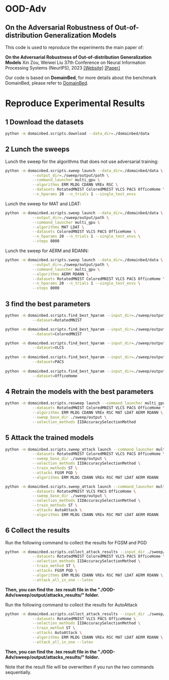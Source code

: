 # OOD-Adv

## On the Adversarial Robustness of Out-of-distribution Generalization Models

This code is used to reproduce the experiments the main paper of:


**On the Adversarial Robustness of Out-of-distribution Generalization Models**
Xin Zou, Weiwei Liu
37th Conference on Neural Information Processing Systems (NeurIPS), 2023
[[Website]](./not-avaliable-yet) [[Paper]](./not-avaliable-yet)


Our code is based on **DomainBed**, for more details about the benchmark DomainBed, please refer to [DomainBed](https://github.com/facebookresearch/DomainBed).

# Reproduce Experimental Results

## 1 Download the datasets
```sh
python -m domainbed.scripts.download --data_dir=./domainbed/data
```

## 2 Lunch the sweeps
Lunch the sweep for the algorithms that does not use adversarial training:
```sh
python -m domainbed.scripts.sweep launch --data_dir=./domainbed/data \
            --output_dir=./sweep/output/path \
            --command_launcher multi_gpu \
            --algorithms ERM MLDG CDANN VREx RSC \
            --datasets RotatedMNIST ColoredMNIST VLCS PACS OfficeHome \
            --n_hparams 20 --n_trials 1 --single_test_envs
```

Lunch the sweep for MAT and LDAT:
```sh
python -m domainbed.scripts.sweep launch --data_dir=./domainbed/data \
            --output_dir=./sweep/output/path \
            --command_launcher multi_gpu \
            --algorithms MAT LDAT \
            --datasets ColoredMNIST VLCS PACS OfficeHome \
            --n_hparams 20 --n_trials 1 --single_test_envs \
            --steps 8000
```

Lunch the sweep for AERM and RDANN:
```sh
python -m domainbed.scripts.sweep launch --data_dir=./domainbed/data \
            --output_dir=./sweep/output/path \
            --command_launcher multi_gpu \
            --algorithms AERM RDANN \
            --datasets RotatedMNIST ColoredMNIST VLCS PACS OfficeHome \
            --n_hparams 20 --n_trials 1 --single_test_envs \
            --steps 8000
```

## 3 find the best parameters
```sh
python -m domainbed.scripts.find_best_hparam --input_dir=./sweep/output/path \
            --dataset=RotatedMNIST

python -m domainbed.scripts.find_best_hparam --input_dir=./sweep/output/path \
            --dataset=ColoredMNIST

python -m domainbed.scripts.find_best_hparam --input_dir=./sweep/output/path \
            --dataset=VLCS
            
python -m domainbed.scripts.find_best_hparam --input_dir=./sweep/output/path \
            --dataset=PACS
            
python -m domainbed.scripts.find_best_hparam --input_dir=./sweep/output/path \
            --dataset=OfficeHome
```

## 4 Retrain the models with the best parameters
```sh
python -m domainbed.scripts.resweep launch --command_launcher multi_gpu \
            --datasets RotatedMNIST ColoredMNIST VLCS PACS OfficeHome \
            --algorithms ERM MLDG CDANN VREx RSC MAT LDAT AERM RDANN \
            --sweep_base_dir ./sweep/output \
            --selection_methods IIDAccuracySelectionMethod
```

## 5 Attack the trained models
```sh
python -m domainbed.scripts.sweep_attack launch --command_launcher multi_gpu \
            --datasets RotatedMNIST ColoredMNIST VLCS PACS OfficeHome \
            --sweep_base_dir ./sweep/output \
            --selection_methods IIDAccuracySelectionMethod \
            --train_methods ST \
            --attacks FGSM PGD \
            --algorithms ERM MLDG CDANN VREx RSC MAT LDAT AERM RDANN

python -m domainbed.scripts.sweep_attack launch --command_launcher multi_gpu \
            --datasets RotatedMNIST VLCS PACS OfficeHome \
            --sweep_base_dir ./sweep/output \
            --selection_methods IIDAccuracySelectionMethod \
            --train_methods ST \
            --attacks AutoAttack \
            --algorithms ERM MLDG CDANN VREx RSC MAT LDAT AERM RDANN
```

## 6 Collect the results
Run the following command to collect the results for FGSM and PGD
```sh
python -m domainbed.scripts.collect_attack_results --input_dir ./sweep/output \
            --datasets RotatedMNIST ColoredMNIST VLCS PACS OfficeHome \
            --selection_methods IIDAccuracySelectionMethod \
            --train_method ST \
            --attacks FGSM PGD \
            --algorithms ERM MLDG CDANN VREx RSC MAT LDAT AERM RDANN \
            --attack_all_in_one --latex
```

**Then, you can find the .tex result file in the "./OOD-Adv/sweep/output/attacks_results/" folder.**

Run the following command to collect the results for AutoAttack
```sh
python -m domainbed.scripts.collect_attack_results --input_dir ./sweep/output \
            --datasets RotatedMNIST VLCS PACS OfficeHome \
            --selection_methods IIDAccuracySelectionMethod \
            --train_method ST \
            --attacks AutoAttack \
            --algorithms ERM MLDG CDANN VREx RSC MAT LDAT AERM RDANN \
            --attack_all_in_one --latex
```
**Then, you can find the .tex result file in the "./OOD-Adv/sweep/output/attacks_results/" folder.**

Note that the result file will be overwritten if you run the two commands sequentially.